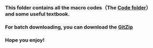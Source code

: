 ### This folder contains all the macro codes（The [Code folder](https://github.com/inanezhao/ImageJ-Tutorial/tree/master/Develop%20tutorial/Code)） and some useful textbook.

### For batch downloading, you can download the [GitZip](https://chrome.google.com/webstore/detail/gitzip-for-github/ffabmkklhbepgcgfonabamgnfafbdlkn)

### Hope you enjoy!
